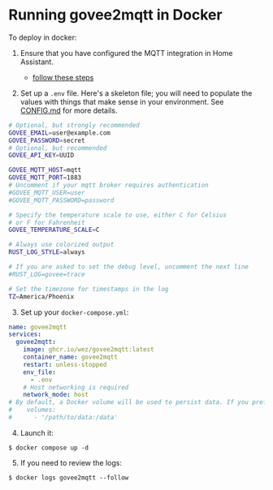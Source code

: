 # Running govee2mqtt in Docker

To deploy in docker:

1. Ensure that you have configured the MQTT integration in Home Assistant.

    * [follow these steps](https://www.home-assistant.io/integrations/mqtt/#configuration)

2. Set up a `.env` file.  Here's a skeleton file; you will need to populate
   the values with things that make sense in your environment.
   See [CONFIG.md](CONFIG.md) for more details.

```bash
# Optional, but strongly recommended
GOVEE_EMAIL=user@example.com
GOVEE_PASSWORD=secret
# Optional, but recommended
GOVEE_API_KEY=UUID

GOVEE_MQTT_HOST=mqtt
GOVEE_MQTT_PORT=1883
# Uncomment if your mqtt broker requires authentication
#GOVEE_MQTT_USER=user
#GOVEE_MQTT_PASSWORD=password

# Specify the temperature scale to use, either C for Celsius
# or F for Fahrenheit
GOVEE_TEMPERATURE_SCALE=C

# Always use colorized output
RUST_LOG_STYLE=always

# If you are asked to set the debug level, uncomment the next line
#RUST_LOG=govee=trace

# Set the timezone for timestamps in the log
TZ=America/Phoenix
```

3. Set up your `docker-compose.yml`:

```yaml
name: govee2mqtt
services:
  govee2mqtt:
    image: ghcr.io/wez/govee2mqtt:latest
    container_name: govee2mqtt
    restart: unless-stopped
    env_file:
      - .env
    # Host networking is required
    network_mode: host
# By default, a Docker volume will be used to persist data. If you prefer to mount this on your host, you can do so as follows:
#    volumes:
#      - '/path/to/data:/data'
```

4. Launch it:

```console
$ docker compose up -d
```

5. If you need to review the logs:

```console
$ docker logs govee2mqtt --follow
```

